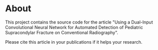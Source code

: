 # About
This project contains the source code for the article "Using a Dual-Input Convolutional Neural Network for Automated Detection of Pediatric Supracondylar Fracture on Conventional Radiography".

Please cite this article in your publications if it helps your research.

